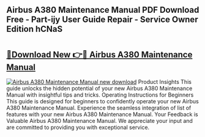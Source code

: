 ## Airbus A380 Maintenance Manual PDF Download Free - Part-ijy User Guide Repair - Service Owner Edition hCNaS

# <h2><a href="http://bc27512.oget.top/?id=Airbus+A380+Maintenance+Manual">🔗Download New 👉🔴 Airbus A380 Maintenance Manual</a></h2>

[![Airbus A380 Maintenance Manual new download](https://i.imgur.com/5g1atiW.png)](http://bc27512.oget.top/?id=Airbus+A380+Maintenance+Manual)
Product Insights This guide unlocks the hidden potential of your new Airbus A380 Maintenance Manual with insightful tips and tricks. Operating Instructions for Beginners This guide is designed for beginners to confidently operate your new Airbus A380 Maintenance Manual. Experience the seamless integration of list of features with your new Airbus A380 Maintenance Manual. Your Feedback is Valuable Airbus A380 Maintenance Manual. We appreciate your input and are committed to providing you with exceptional service.
